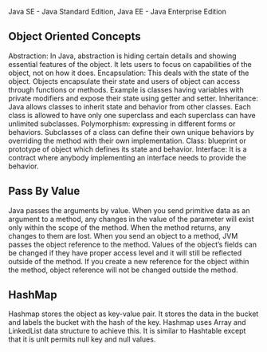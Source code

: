 Java SE - Java Standard Edition, Java EE - Java Enterprise Edition


Object Oriented Concepts
------------------------------------
Abstraction: In Java, abstraction is hiding certain details and showing essential features of the object. It lets users to focus on capabilities of the object, not on how it does. 
Encapsulation: This deals with the state of the object. Objects encapsulate their state and users of object can access through functions or methods. Example is classes having variables with private modifiers and expose their state using getter and setter.
Inheritance: Java allows classes to inherit state and behavior from other classes. Each class is allowed to have only one superclass and each superclass can have unlimited subclasses.
Polymorphism: expressing in different forms or behaviors. Subclasses of a class can define their own unique behaviors by overriding the method with their own implementation.
Class: blueprint or prototype of object which defines its state and behavior.
Interface: It is a contract where anybody implementing an interface needs to provide the behavior.


Pass By Value
--------------------
Java passes the arguments by value. 
When you send primitive data as an argument to a method, any changes in the value of the parameter will exist only within the scope of the method. When the method returns, any changes to them are lost. 
When you send an object to a method, JVM passes the object reference to the method. Values of the object’s fields can be changed if they have proper access level and it will still be reflected outside of the method. If you create a new reference for the object within the method, object reference will not be changed outside the method. 

HashMap
-----------

Hashmap stores the object as key-value pair. It stores the data in the bucket and labels the bucket with the hash of the key. Hashmap uses Array and LinkedList data structure to achieve this. It is similar to Hashtable except that it is unIt permits null key and null values.

